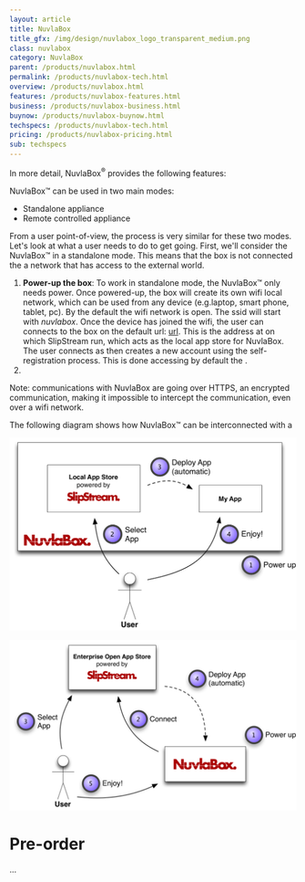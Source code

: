 ```yaml
---
layout: article
title: NuvlaBox
title_gfx: /img/design/nuvlabox_logo_transparent_medium.png
class: nuvlabox
category: NuvlaBox
parent: /products/nuvlabox.html
permalink: /products/nuvlabox-tech.html
overview: /products/nuvlabox.html
features: /products/nuvlabox-features.html
business: /products/nuvlabox-business.html
buynow: /products/nuvlabox-buynow.html
techspecs: /products/nuvlabox-tech.html
pricing: /products/nuvlabox-pricing.html
sub: techspecs
---
```


In more detail, NuvlaBox<sup>®</sup> provides the following features: 

NuvlaBox™ can be used in two main modes:

* Standalone appliance
* Remote controlled appliance

From a user point-of-view, the process is very similar for these two modes. Let's look at what a user needs to do to get going. First, we'll consider the NuvlaBox™ in a standalone mode. This means that the box is not connected the a network that has access to the external world.

1. **Power-up the box**: To work in standalone mode, the NuvlaBox™ only needs power. Once powered-up, the box will create its own wifi local network, which can be used from any device (e.g.laptop, smart phone, tablet, pc). By the default the wifi network is open. The ssid will start with *nuvlabox*. Once the device has joined the wifi, the user can connects to the box on the default url: [url](https://172.0.0.1). This is the address at on which SlipStream run, which acts as the local app store for NuvlaBox. The user connects as   then creates a new account using the self-registration process. This is done accessing by default the .
2. 

Note: communications with NuvlaBox are going over HTTPS, an encrypted communication, making it impossible to intercept the communication, even over a wifi network.

The following diagram shows how NuvlaBox™ can be interconnected with a 

<p align="center">
    <img src="/img/content/nuvlabox/nuvlabox-local.png" alt="NuvlaBox standalone" width="700" />
</p>

<p align="center">
    <img src="/img/content/nuvlabox/nuvlabox-remote.png" alt="NuvlaBox remotely connected" width="700" />
</p>


Pre-order
======



...

